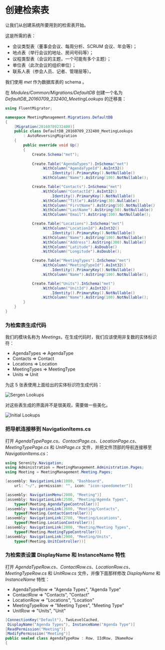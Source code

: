 # 创建检索表

让我们从创建系统所要用到的检索表开始。

这是所需的表：

* 会议类型表（董事会会议、每周分析、SCRUM 会议、年会等）；
* 地点表（举行会议的地址、房间号码等）；
* 议程类型表（会议的主题，一个可能有多个主题）；
* 单位表（此次会议的组织单位）；
* 联系人表（参会人员、记者、管理层等）。

我们使用 *met* 作为数据库表的 schema 。

在 *Modules/Common/Migrations/DefaultDB* 创建一个名为 *DefaultDB_20160709_232400_MeetingLookups* 的迁移类：

```cs
using FluentMigrator;

namespace MeetingManagement.Migrations.DefaultDB
{
    [Migration(20160709232400)]
    public class DefaultDB_20160709_232400_MeetingLookups 
        : AutoReversingMigration
    {
        public override void Up()
        {
            Create.Schema("met");
            
            Create.Table("AgendaTypes").InSchema("met")
                .WithColumn("AgendaTypeId").AsInt32()
                    .Identity().PrimaryKey().NotNullable()
                .WithColumn("Name").AsString(100).NotNullable();

            Create.Table("Contacts").InSchema("met")
                .WithColumn("ContactId").AsInt32()
                    .Identity().PrimaryKey().NotNullable()
                .WithColumn("Title").AsString(30).Nullable()
                .WithColumn("FirstName").AsString(50).NotNullable()
                .WithColumn("LastName").AsString(50).NotNullable()
                .WithColumn("Email").AsString(100).NotNullable();

            Create.Table("Locations").InSchema("met")
                .WithColumn("LocationId").AsInt32()
                    .Identity().PrimaryKey().NotNullable()
                .WithColumn("Name").AsString(100).NotNullable()
                .WithColumn("Address").AsString(300).Nullable()
                .WithColumn("Latitude").AsDouble()
                .WithColumn("Longitude").AsDouble();

            Create.Table("MeetingTypes").InSchema("met")
                .WithColumn("MeetingTypeId").AsInt32()
                    .Identity().PrimaryKey().NotNullable()
                .WithColumn("Name").AsString(100).NotNullable();

            Create.Table("Units").InSchema("met")
                .WithColumn("UnitId").AsInt32()
                    .Identity().PrimaryKey().NotNullable()
                .WithColumn("Name").AsString(100).NotNullable();
        }
    }
}
```


### 为检索表生成代码

我们的模块名称为 *Meetings*。在生成代码时，我们应该使用非复数的实体标识符：

* AgendaTypes => AgendaType
* Contacts => Contact
* Locations => Location
* MeetingTypes => MeetingType
* Units => Unit

为这 5 张表使用上面给出的实体标识符生成代码：

![Sergen Lookups](img/met_sergen_lookups.png)

对这些表生成的界面并不是很美观，需要做一些美化。

![Initial Lookups](img/met_initial_lookups.png)

### 把导航连接移到 NavigationItems.cs

打开 *AgendaTypePage.cs*、*ContactPage.cs*、*LocationPage.cs*、*MeetingTypePage.cs* 和 *UnitPage.cs* 文件，并把文件顶部的导航连接移至 *NavigationItems.cs*：

```cs
using Serenity.Navigation;
using Administration = MeetingManagement.Administration.Pages;
using Meeting = MeetingManagement.Meeting.Pages;

[assembly: NavigationLink(1000, "Dashboard", 
    url: "~/", permission: "", icon: "icon-speedometer")]

[assembly: NavigationMenu(2000, "Meeting")]
[assembly: NavigationLink(2500, "Meeting/Agenda Types", 
    typeof(Meeting.AgendaTypeController))]
[assembly: NavigationLink(2600, "Meeting/Contacts", 
    typeof(Meeting.ContactController))]
[assembly: NavigationLink(2700, "Meeting/Locations", 
    typeof(Meeting.LocationController))]
[assembly: NavigationLink(2800, "Meeting/Meeting Types", 
    typeof(Meeting.MeetingTypeController))]
[assembly: NavigationLink(2900, "Meeting/Units", 
    typeof(Meeting.UnitController))]
```


### 为检索表设置 DisplayName 和 InstanceName 特性

打开 *AgendaTypeRow.cs*、*ContactRow.cs*、*LocationRow.cs*、*MeetingTypeRow.cs* 和 *UnitRow.cs* 文件，并像下面那样修改 *DisplayName* 和 *InstanceName* 特性：

* AgendaTypeRow => "Agenda Types", "Agenda Type"
* ContactRow => "Contacts", "Contact"
* LocationRow => "Locations", "Location"
* MeetingTypeRow => "Meeting Types", "Meeting Type"
* UnitRow => "Units", "Unit"

```cs
[ConnectionKey("Default"), TwoLevelCached,
 DisplayName("Agenda Types"), InstanceName("Agenda Type")]
[ReadPermission("Meeting")]
[ModifyPermission("Meeting")]
public sealed class AgendaTypeRow : Row, IIdRow, INameRow
{
```


 